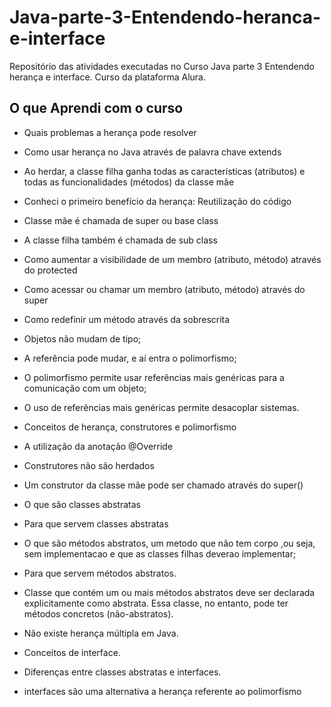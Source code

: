 # Java-parte-3-Entendendo-heranca-e-interface
Repositório das atividades executadas no Curso Java parte 3 Entendendo herança e interface. Curso da plataforma Alura.

## O que Aprendi com o curso


* Quais problemas a herança pode resolver
* Como usar herança no Java através de palavra chave extends
* Ao herdar, a classe filha ganha todas as características (atributos) e todas as funcionalidades (métodos) da classe mãe
* Conheci o primeiro benefício da herança: Reutilização do código

* Classe mãe é chamada de super ou base class
* A classe filha também é chamada de sub class
* Como aumentar a visibilidade de um membro (atributo, método) através do protected
* Como acessar ou chamar um membro (atributo, método) através do super
* Como redefinir um método através da sobrescrita

* Objetos não mudam de tipo;
* A referência pode mudar, e aí entra o polimorfismo;
* O polimorfismo permite usar referências mais genéricas para a comunicação com um objeto;
* O uso de referências mais genéricas permite desacoplar sistemas.

* Conceitos de herança, construtores e polimorfismo
* A utilização da anotação @Override
* Construtores não são herdados
* Um construtor da classe mãe pode ser chamado através do super()

* O que são classes abstratas
* Para que servem classes abstratas
* O que são métodos abstratos, um metodo que não tem corpo ,ou seja, sem implementacao e que as classes filhas deverao implementar;
* Para que servem métodos abstratos.
* Classe que contém um ou mais métodos abstratos deve ser declarada explicitamente como abstrata. Essa classe, no entanto, pode ter métodos concretos (não-abstratos). 

* Não existe herança múltipla em Java.
* Conceitos de interface. 
* Diferenças entre classes abstratas e interfaces.
* interfaces são uma alternativa a herança referente ao polimorfismo